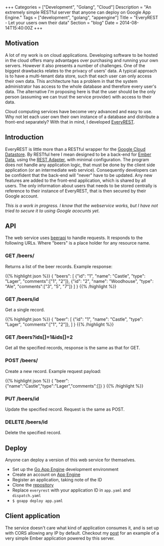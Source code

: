 +++
Categories = ["Development", "Golang", "Cloud"]
Description = "An extremely simple RESTful server that anyone can deploy on Google App Engine."
Tags = ["development", "golang", "appengine"]
Title = "EveryREST - Let your users own their data"
Section = "blog"
Date = 2014-08-14T15:40:00Z
+++

## Motivation

A lot of my work is on cloud applications. Developing software to be hosted in the cloud offers many advantages over purchasing and running your own servers. However it also presents a number of challenges. One of the biggest drawbacks relates to the privacy of users' data. A typical approach is to have a multi-tenant data store, such that each user can only access their own data. This architecture has a problem in that the system administrator has access to the whole database and therefore every user's data. The alternative I'm proposing here is that the user should be the only person (assuming we can trust the service provider) with access to their data.

Cloud computing services have become very advanced and easy to use. Why not let each user own their own instance of a database and distribute a front-end separately? With that in mind, I developed [EveryREST](https://github.com/baruchlubinsky/everyrest). 

## Introduction

EveryREST is little more than a RESTful wrapper for the [Google Cloud Datastore](https://developers.google.com/datastore/). By RESTful here I mean designed to be a back-end for [Ember Data](http://emberjs.com/guides/models/), using the [REST Adapter](http://emberjs.com/guides/models/the-rest-adapter/), with minimal configuration. The program does not handle any application logic, that must be done by the client side application (or an intermediate web service). Consequently developers can be confident that the back-end will "never" have to be updated. Any new features are added to the front-end application, which is shared by all users. The only information about users that needs to be stored centrally is reference to their instance of EveryREST, that is then secured by their Google account.

_This is a work in progress. I know that the webservice works, but I have not tried to secure it to using Google acocunts yet._

## API

The web service uses [beerapi](http://godoc.org/github.com/baruchlubinsky/beerapi/api) to handle requests. It responds to the following URLs. Where "beers" is a place holder for any resource name.

### GET /beers/

Returns a list of the beer records. Example response:

{{% highlight json %}}
{
  "beers": [
    {"id": "1", "name": "Castle", "type": "Lager", "comments":["1", "2"]},
    {"id": "2", "name": "Woodhouse", "type": "Ale", "comments":["3", "5", "7"]}
  ]
}
{{% /highlight %}}

### GET /beers/id

Get a single record.

{{% highlight json %}}
{
  "beer": [
    {"id": "1", "name": "Castle", "type": "Lager", "comments":["1", "2"]},
  ]
}
{{% /highlight %}}

### GET /beers?ids[]=1&ids[]=2

Get all the specified records, response is the same as that for GET.

### POST /beers/

Create a new record. Example request payload:

{{% highlight json %}}
{
  "beer": {"name":"Castle","type":"Lager","comments":[]}
}
{{% /highlight %}}

### PUT /beers/id

Update the specified record. Request is the same as POST.

### DELETE /beers/id

Delete the specified record.

## Deploy

Anyone can deploy a version of this web service for themselves.

- Set up the [Go App Engine](https://developers.google.com/appengine/docs/go/gettingstarted/devenvironment) development environment
- Create an account on [App Engine](https://appengine.google.com/)
- Register an application, taking note of the ID
- Clone the [repository](https://github.com/baruchlubinsky/everyrest)
- Replace `everyrest` with your application ID in `app.yaml` and `dispatch.yaml`
- `$ goapp deploy app.yaml`

## Client application

The service doesn't care what kind of application consumes it, and is set up with CORS allowing any IP by default. Checkout my [post](/post/2014/08/beerdemo) for an example of a very simple Ember application powered by this server.
